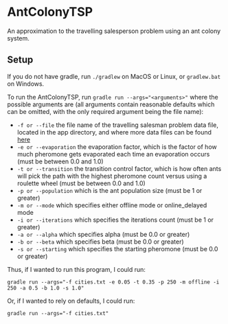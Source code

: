 # AntColonyTSP
An approximation to the travelling salesperson problem using an ant colony system.

## Setup
If you do not have gradle, run `./gradlew` on MacOS or Linux, or `gradlew.bat` on Windows.

To run the AntColonyTSP, run `gradle run --args="<arguments>"` where the possible arguments are (all arguments contain
reasonable defaults which can be omitted, with the only required argument being the file name):
* `-f or --file` the file name of the travelling salesman problem data file, located in the app directory, and where
  more data files can be found [here](http://www.math.uwaterloo.ca/tsp/data/)
* `-e or --evaporation` the evaporation factor, which is the factor of how much pheromone gets evaporated each time
  an evaporation occurs (must be between 0.0 and 1.0)
* `-t or --transition` the transition control factor, which is how often ants will pick the path with the highest
  pheromone count versus using a roulette wheel (must be between 0.0 and 1.0)
* `-p or --population` which is the ant population size (must be 1 or greater)
* `-m or --mode` which specifies either offline mode or online_delayed mode
* `-i or --iterations` which specifies the iterations count (must be 1 or greater)
* `-a or --alpha` which specifies alpha (must be 0.0 or greater)
* `-b or --beta` which specifies beta (must be 0.0 or greater)
* `-s or --starting` which specifies the starting pheromone (must be 0.0 or greater)

Thus, if I wanted to run this program, I could run:
```
gradle run --args="-f cities.txt -e 0.05 -t 0.35 -p 250 -m offline -i 250 -a 0.5 -b 1.0 -s 1.0"
```

Or, if I wanted to rely on defaults, I could run:
```
gradle run --args="-f cities.txt"
```
